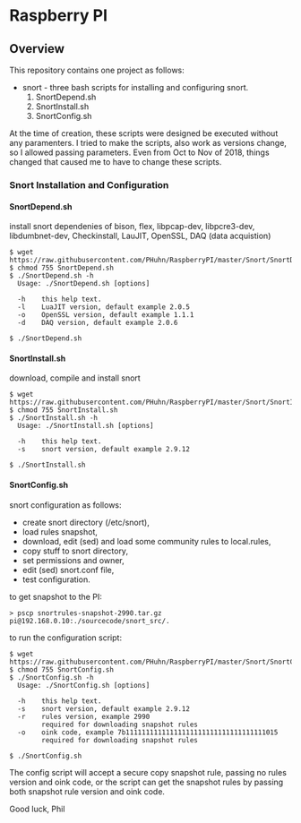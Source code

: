 # Raspberry PI
## Overview
This repository contains one project as follows:
- snort - three bash scripts for installing and configuring snort.
  1. SnortDepend.sh
  2. SnortInstall.sh
  3. SnortConfig.sh

At the time of creation, these scripts were designed be executed without any paramenters.  I tried to make the scripts, also work as versions change, so I allowed passing parameters.  Even from Oct to Nov of 2018, things changed that caused me to have to change these scripts.

### Snort Installation and Configuration

#### SnortDepend.sh
install snort dependenies of 
bison, flex, libpcap-dev, libpcre3-dev, libdumbnet-dev, Checkinstall, LauJIT, OpenSSL, DAQ (data acquistion)
```
$ wget https://raw.githubusercontent.com/PHuhn/RaspberryPI/master/Snort/SnortDepend.sh
$ chmod 755 SnortDepend.sh
$ ./SnortDepend.sh -h
  Usage: ./SnortDepend.sh [options]

  -h    this help text.
  -l    LuaJIT version, default example 2.0.5
  -o    OpenSSL version, default example 1.1.1
  -d    DAQ version, default example 2.0.6

$ ./SnortDepend.sh
```

#### SnortInstall.sh
download, compile and install snort 
```
$ wget https://raw.githubusercontent.com/PHuhn/RaspberryPI/master/Snort/SnortInstall.sh
$ chmod 755 SnortInstall.sh
$ ./SnortInstall.sh -h
  Usage: ./SnortInstall.sh [options]

  -h    this help text.
  -s    snort version, default example 2.9.12

$ ./SnortInstall.sh
```

#### SnortConfig.sh
snort configuration as follows:
- create snort directory (/etc/snort),
- load rules snapshot,
- download, edit (sed) and load some community rules to local.rules,
- copy stuff to snort directory,
- set permissions and owner,
- edit (sed) snort.conf file,
- test configuration.

to get snapshot to the PI:
```
> pscp snortrules-snapshot-2990.tar.gz pi@192.168.0.10:./sourcecode/snort_src/.
```

to run the configuration script:
```
$ wget https://raw.githubusercontent.com/PHuhn/RaspberryPI/master/Snort/SnortConfig.sh
$ chmod 755 SnortConfig.sh
$ ./SnortConfig.sh -h
  Usage: ./SnortConfig.sh [options]

  -h    this help text.
  -s    snort version, default example 2.9.12
  -r    rules version, example 2990
        required for downloading snapshot rules
  -o    oink code, example 7b11111111111111111111111111111111111015
        required for downloading snapshot rules

$ ./SnortConfig.sh
```

The config script will accept a secure copy snapshot rule, passing no rules version and oink code, or the script can get the snapshot rules by passing both snapshot rule version and oink code.

Good luck, Phil
